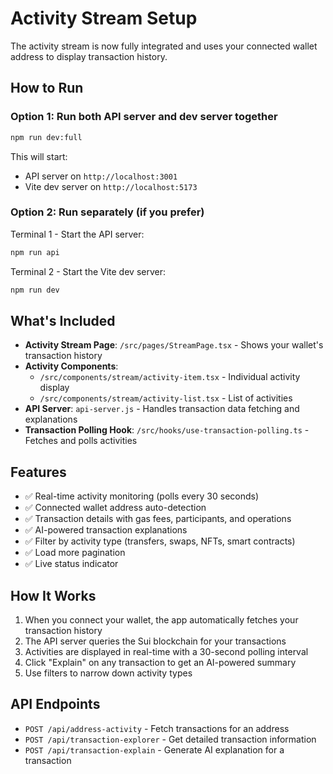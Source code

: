 # Activity Stream Setup

The activity stream is now fully integrated and uses your connected wallet address to display transaction history.

## How to Run

### Option 1: Run both API server and dev server together
```bash
npm run dev:full
```

This will start:
- API server on `http://localhost:3001`
- Vite dev server on `http://localhost:5173`

### Option 2: Run separately (if you prefer)

Terminal 1 - Start the API server:
```bash
npm run api
```

Terminal 2 - Start the Vite dev server:
```bash
npm run dev
```

## What's Included

- **Activity Stream Page**: `/src/pages/StreamPage.tsx` - Shows your wallet's transaction history
- **Activity Components**: 
  - `/src/components/stream/activity-item.tsx` - Individual activity display
  - `/src/components/stream/activity-list.tsx` - List of activities
- **API Server**: `api-server.js` - Handles transaction data fetching and explanations
- **Transaction Polling Hook**: `/src/hooks/use-transaction-polling.ts` - Fetches and polls activities

## Features

- ✅ Real-time activity monitoring (polls every 30 seconds)
- ✅ Connected wallet address auto-detection
- ✅ Transaction details with gas fees, participants, and operations
- ✅ AI-powered transaction explanations
- ✅ Filter by activity type (transfers, swaps, NFTs, smart contracts)
- ✅ Load more pagination
- ✅ Live status indicator

## How It Works

1. When you connect your wallet, the app automatically fetches your transaction history
2. The API server queries the Sui blockchain for your transactions
3. Activities are displayed in real-time with a 30-second polling interval
4. Click "Explain" on any transaction to get an AI-powered summary
5. Use filters to narrow down activity types

## API Endpoints

- `POST /api/address-activity` - Fetch transactions for an address
- `POST /api/transaction-explorer` - Get detailed transaction information
- `POST /api/transaction-explain` - Generate AI explanation for a transaction
